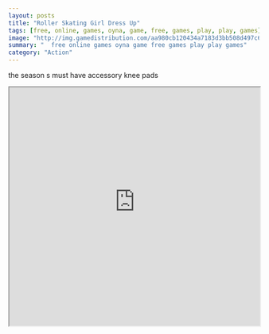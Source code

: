 ```yaml
---
layout: posts
title: "Roller Skating Girl Dress Up"
tags: [free, online, games, oyna, game, free, games, play, play, games]
image: "http://img.gamedistribution.com/aa980cb120434a7183d3bb508d497c6b.jpg"
summary: "  free online games oyna game free games play play games"
category: "Action"
---
```


the season s must have accessory knee pads

<iframe width="100%" height="480px;" src="http://flash.gamedistribution.com?game=aa980cb120434a7183d3bb508d497c6b"></iframe>